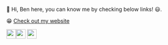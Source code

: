 <p>👋 Hi, Ben here, you can know me by checking below links!  😃.</p>
<p>😁 <a href="https://ben-notes.vercel.app/#/repos">Check out my website</a></p>
<p><a href="https://www.linkedin.com/in/pinweihu/"><img src="https://img.shields.io/badge/linkedin-%230077B5.svg?&    style=for-the-badge&logo=linkedin&logoColor=white" height=25></a><a href="https://medium.com/@hupinwei"><img src="https://img.shields.io/badge/medium-%2312100E.svg?&    style=for-the-badge&logo=medium&logoColor=white" height=25></a> <a href="https://dev.to/re4388"><img src="https://img.shields.io/badge/DEV.TO-%230A0A0A.svg?&    style=for-the-badge&logo=dev-dot-to&logoColor=white" height=25></a></p>
